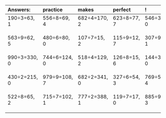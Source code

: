 | Answers: | practice | makes | perfect | ! |
| :--- | :--- | :--- | :--- | :--- |
| 190÷3=63, 1 | 556÷8=69, 4 | 682÷4=170, 2 | 623÷8=77, 7 | 546÷3=182, 0 | 
|   |   |   |   |   | 
|   |   |   |   |   | 
|   |   |   |   |   | 
| 563÷9=62, 5 | 480÷6=80, 0 | 107÷7=15, 2 | 115÷9=12, 7 | 307÷9=34, 1 | 
|   |   |   |   |   | 
|   |   |   |   |   | 
|   |   |   |   |   | 
| 990÷3=330, 0 | 744÷6=124, 0 | 518÷4=129, 2 | 126÷8=15, 6 | 144÷3=48, 0 | 
|   |   |   |   |   | 
|   |   |   |   |   | 
|   |   |   |   |   | 
| 430÷2=215, 0 | 979÷9=108, 7 | 682÷2=341, 0 | 327÷6=54, 3 | 769÷5=153, 4 | 
|   |   |   |   |   | 
|   |   |   |   |   | 
|   |   |   |   |   | 
| 522÷8=65, 2 | 715÷7=102, 1 | 777÷2=388, 1 | 119÷7=17, 0 | 885÷9=98, 3 | 
|   |   |   |   |   | 
|   |   |   |   |   | 
|   |   |   |   |   | 
